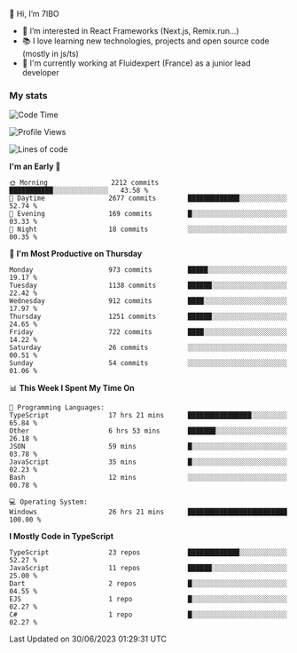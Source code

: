 👋 Hi, I’m 7IBO

- 👀 I’m interested in React Frameworks (Next.js, Remix.run...)
- 📚 I love learning new technologies, projects and open source code (mostly in js/ts)
- 💼 I'm currently working at Fluidexpert (France) as a junior lead developer

### My stats
<!--START_SECTION:waka-->
![Code Time](http://img.shields.io/badge/Code%20Time-61%20hrs%205%20mins-blue)

![Profile Views](http://img.shields.io/badge/Profile%20Views-0-blue)

![Lines of code](https://img.shields.io/badge/From%20Hello%20World%20I%27ve%20Written-6.8%20million%20lines%20of%20code-blue)

**I'm an Early 🐤** 

```text
🌞 Morning                2212 commits        ███████████░░░░░░░░░░░░░░   43.58 % 
🌆 Daytime                2677 commits        █████████████░░░░░░░░░░░░   52.74 % 
🌃 Evening                169 commits         █░░░░░░░░░░░░░░░░░░░░░░░░   03.33 % 
🌙 Night                  18 commits          ░░░░░░░░░░░░░░░░░░░░░░░░░   00.35 % 
```
📅 **I'm Most Productive on Thursday** 

```text
Monday                   973 commits         █████░░░░░░░░░░░░░░░░░░░░   19.17 % 
Tuesday                  1138 commits        ██████░░░░░░░░░░░░░░░░░░░   22.42 % 
Wednesday                912 commits         ████░░░░░░░░░░░░░░░░░░░░░   17.97 % 
Thursday                 1251 commits        ██████░░░░░░░░░░░░░░░░░░░   24.65 % 
Friday                   722 commits         ████░░░░░░░░░░░░░░░░░░░░░   14.22 % 
Saturday                 26 commits          ░░░░░░░░░░░░░░░░░░░░░░░░░   00.51 % 
Sunday                   54 commits          ░░░░░░░░░░░░░░░░░░░░░░░░░   01.06 % 
```


📊 **This Week I Spent My Time On** 

```text
💬 Programming Languages: 
TypeScript               17 hrs 21 mins      ████████████████░░░░░░░░░   65.84 % 
Other                    6 hrs 53 mins       ███████░░░░░░░░░░░░░░░░░░   26.18 % 
JSON                     59 mins             █░░░░░░░░░░░░░░░░░░░░░░░░   03.78 % 
JavaScript               35 mins             █░░░░░░░░░░░░░░░░░░░░░░░░   02.23 % 
Bash                     12 mins             ░░░░░░░░░░░░░░░░░░░░░░░░░   00.78 % 

💻 Operating System: 
Windows                  26 hrs 21 mins      █████████████████████████   100.00 % 
```

**I Mostly Code in TypeScript** 

```text
TypeScript               23 repos            █████████████░░░░░░░░░░░░   52.27 % 
JavaScript               11 repos            ██████░░░░░░░░░░░░░░░░░░░   25.00 % 
Dart                     2 repos             █░░░░░░░░░░░░░░░░░░░░░░░░   04.55 % 
EJS                      1 repo              █░░░░░░░░░░░░░░░░░░░░░░░░   02.27 % 
C#                       1 repo              █░░░░░░░░░░░░░░░░░░░░░░░░   02.27 % 
```




 Last Updated on 30/06/2023 01:29:31 UTC
<!--END_SECTION:waka-->
